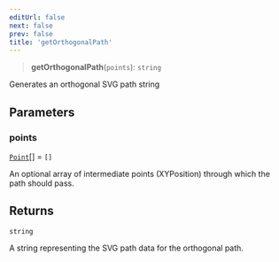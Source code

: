 ```yaml
---
editUrl: false
next: false
prev: false
title: 'getOrthogonalPath'
---
```


> **getOrthogonalPath**(`points`): `string`

Generates an orthogonal SVG path string

## Parameters

### points

[`Point`](/api/types/point/)[] = `[]`

An optional array of intermediate points (XYPosition) through which the path should pass.

## Returns

`string`

A string representing the SVG path data for the orthogonal path.
